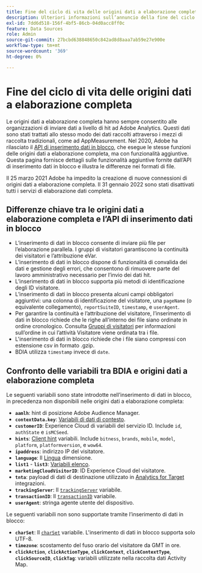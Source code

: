 ```yaml
---
title: Fine del ciclo di vita delle origini dati a elaborazione completa
description: Ulteriori informazioni sull’annuncio della fine del ciclo di vita per le origini dati a elaborazione completa.
exl-id: 7dd6d518-156f-4bf5-86cb-04d0acc8ff0c
feature: Data Sources
role: Admin
source-git-commit: 27bcbd638848650c842ad8d8aaa7ab59e27e900e
workflow-type: tm+mt
source-wordcount: '369'
ht-degree: 0%

---
```


# Fine del ciclo di vita delle origini dati a elaborazione completa

Le origini dati a elaborazione completa hanno sempre consentito alle organizzazioni di inviare dati a livello di hit ad Adobe Analytics. Questi dati sono stati trattati allo stesso modo dei dati raccolti attraverso i mezzi di raccolta tradizionali, come ad AppMeasurement. Nel 2020, Adobe ha rilasciato il [API di inserimento dati in blocco](https://developer.adobe.com/analytics-apis/docs/2.0/guides/endpoints/bulk-data-insertion/), che esegue le stesse funzioni delle origini dati a elaborazione completa, ma con funzionalità aggiuntive. Questa pagina fornisce dettagli sulle funzionalità aggiuntive fornite dall’API di inserimento dati in blocco e illustra le differenze nei formati di file.

Il 25 marzo 2021 Adobe ha impedito la creazione di nuove connessioni di origini dati a elaborazione completa. Il 31 gennaio 2022 sono stati disattivati tutti i servizi di elaborazione dati completa.

## Differenze chiave tra le origini dati a elaborazione completa e l’API di inserimento dati in blocco

* L’inserimento di dati in blocco consente di inviare più file per l’elaborazione parallela. I gruppi di visitatori garantiscono la continuità dei visitatori e l’attribuzione eVar.
* L’inserimento di dati in blocco dispone di funzionalità di convalida dei dati e gestione degli errori, che consentono di rimuovere parte del lavoro amministrativo necessario per l’invio dei dati hit.
* L’inserimento di dati in blocco supporta più metodi di identificazione degli ID visitatore.
* L’inserimento di dati in blocco presenta alcuni campi obbligatori aggiuntivi: una colonna di identificazione del visitatore, una `pageName` (o equivalente collegamento), `reportSuiteID`, `timestamp`, e `userAgent`.
* Per garantire la continuità e l’attribuzione del visitatore, l’inserimento di dati in blocco richiede che le righe all’interno dei file siano ordinate in ordine cronologico. Consulta [Gruppi di visitatori](https://developer.adobe.com/analytics-apis/docs/2.0/guides/endpoints/bulk-data-insertion/visitor-groups/) per informazioni sull’ordine in cui l’attività Visitatore viene ordinata tra i file.
* L&#39;inserimento di dati in blocco richiede che i file siano compressi con estensione csv in formato .gzip.
* BDIA utilizza `timestamp` invece di `date`.

## Confronto delle variabili tra BDIA e origini dati a elaborazione completa

Le seguenti variabili sono state introdotte nell’inserimento di dati in blocco, in precedenza non disponibili nelle origini dati a elaborazione completa:

* **`aamlh`**: hint di posizione Adobe Audience Manager.
* **`contextData.key`**: [Variabili di dati di contesto](/help/implement/vars/page-vars/contextdata.md).
* **`customerID`**: Experience Cloud di variabili del servizio ID. Include `id`, `authState` e `isMCSeed`.
* **`hints`**: [Client hint](https://experienceleague.adobe.com/docs/experience-platform/edge/fundamentals/user-agent-client-hints.html) variabili. Include `bitness`, `brands`, `mobile`, `model`, `platform`, `platformversion`, e `wow64`.
* **`ipaddress`**: indirizzo IP del visitatore.
* **`language`**: Il [Lingua](/help/components/dimensions/language.md) dimensione.
* **`list1`** - **`list3`**: [Variabili elenco](/help/implement/vars/page-vars/list.md).
* **`marketingCloudVisitorID`**: ID Experience Cloud del visitatore.
* **`tnta`**: payload di dati di destinazione utilizzato in [Analytics for Target](https://experienceleague.adobe.com/docs/target/using/integrate/a4t/a4t.html?lang=it) integrazioni.
* **`trackingServer`**: Il [`trackingServer`](/help/implement/vars/config-vars/trackingserver.md) variabile.
* **`transactionID`**: Il [`transactionID`](/help/implement/vars/page-vars/transactionid.md) variabile.
* **`userAgent`**: stringa agente utente del dispositivo.

Le seguenti variabili non sono supportate tramite l’inserimento di dati in blocco:

* **`charSet`**: Il [`charSet`](/help/implement/vars/config-vars/charset.md) variabile. L&#39;inserimento di dati in blocco supporta solo UTF-8.
* **`timezone`**: scostamento del fuso orario del visitatore da GMT in ore.
* **`clickAction`**, **`clickActionType`**, **`clickContext`**, **`clickContextType`**, **`clickSourceID`**, **`clickTag`**: variabili utilizzate nella raccolta dati Activity Map.
